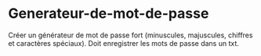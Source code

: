 # Generateur-de-mot-de-passe
Créer un générateur de mot de passe fort (minuscules, majuscules, chiffres et caractères spéciaux). Doit enregistrer les mots de passe dans un txt.
